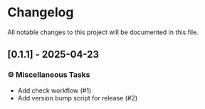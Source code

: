 # Changelog

All notable changes to this project will be documented in this file.

## [0.1.1] - 2025-04-23

### ⚙️ Miscellaneous Tasks

- Add check workflow (#1)
- Add version bump script for release (#2)

<!-- generated by git-cliff -->
